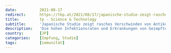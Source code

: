 ```yaml
---
date:          2021-08-17
redirect:      https://tkp.at/2021/08/17/japanische-studie-zeigt-rasches-verschwinden-von-antikoerpern-nach-pfizer-impfung/
title:         tp - Science & Technology
subtitle:      'Japanische Studie zeigt rasches Verschwinden von Antikörpern nach Pfizer Impfung'
description:   'Die hohen Infektionsraten und Erkrankungen von Geimpften fallen in immer mehr Ländern auf, beginnend mit Israel, Großbritannien, Malta und weiteren Ländern. Eine Studie bestätigt nun, dass die Halbwertszeit der Antikörper etwa 2 Monate beträgt. Nach 6 bis 7 Monate sind überhaupt keine mehr nachweisbar. Es wird auch gezeigt, dass kein Zusammenhang zwischen den Stärken von …'
country:       [JP]
categories:    [Impfung, Studie]
tags:          [immunität]
---
```

